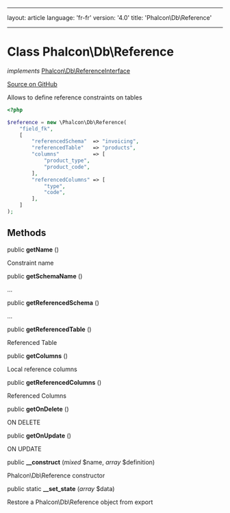 * * *

layout: article language: 'fr-fr' version: '4.0' title: 'Phalcon\Db\Reference'

* * *

# Class **Phalcon\Db\Reference**

*implements* [Phalcon\Db\ReferenceInterface](Phalcon_Db_ReferenceInterface)

<a href="https://github.com/phalcon/cphalcon/tree/v4.0.0/phalcon/db/reference.zep" class="btn btn-default btn-sm">Source on GitHub</a>

Allows to define reference constraints on tables

```php
<?php

$reference = new \Phalcon\Db\Reference(
    "field_fk",
    [
        "referencedSchema"  => "invoicing",
        "referencedTable"   => "products",
        "columns"           => [
            "product_type",
            "product_code",
        ],
        "referencedColumns" => [
            "type",
            "code",
        ],
    ]
);

```

## Methods

public **getName** ()

Constraint name

public **getSchemaName** ()

...

public **getReferencedSchema** ()

...

public **getReferencedTable** ()

Referenced Table

public **getColumns** ()

Local reference columns

public **getReferencedColumns** ()

Referenced Columns

public **getOnDelete** ()

ON DELETE

public **getOnUpdate** ()

ON UPDATE

public **__construct** (*mixed* $name, *array* $definition)

Phalcon\Db\Reference constructor

public static **__set_state** (*array* $data)

Restore a Phalcon\Db\Reference object from export